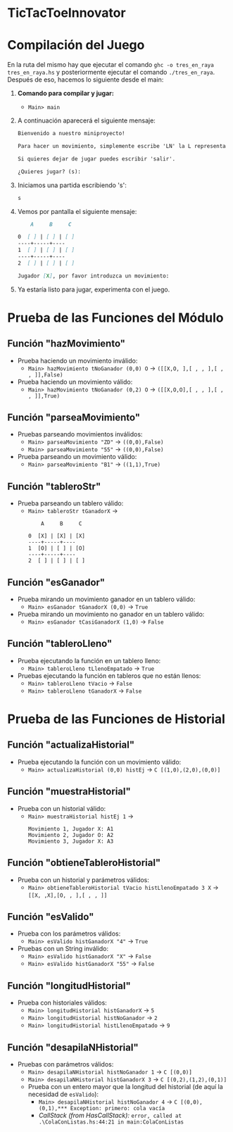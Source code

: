 # TicTacToeInnovator
# Compilación del Juego

En la ruta del mismo hay que ejecutar el comando `ghc -o tres_en_raya tres_en_raya.hs` y posteriormente ejecutar el comando `./tres_en_raya`. Después de eso, hacemos lo siguiente desde el main:

1. **Comando para compilar y jugar:**
    - `Main> main`

2. A continuación aparecerá el siguiente mensaje:

    ```markdown
    Bienvenido a nuestro miniproyecto!

    Para hacer un movimiento, simplemente escribe 'LN' la L representa una letra mayúscula y será la columna mientras que la N es un número del 0 al 9 y representará la fila.

    Si quieres dejar de jugar puedes escribir 'salir'.

    ¿Quieres jugar? (s):
    ```

3. Iniciamos una partida escribiendo 's':

    ```markdown
    s
    ```

4. Vemos por pantalla el siguiente mensaje:

    ```markdown
        A     B     C

    0  [ ] | [ ] | [ ]
   ----+-----+----
    1  [ ] | [ ] | [ ]
   ----+-----+----
    2  [ ] | [ ] | [ ]

    Jugador [X], por favor introduzca un movimiento:
    ```

5. Ya estaría listo para jugar, experimenta con el juego.

# Prueba de las Funciones del Módulo

## Función "hazMovimiento"

- Prueba haciendo un movimiento inválido:
    - `Main> hazMovimiento tNoGanador (0,0) O` → `([[X,O, ],[ , , ],[ , , ]],False)`
- Prueba haciendo un movimiento válido:
    - `Main> hazMovimiento tNoGanador (0,2) O` → `([[X,O,O],[ , , ],[ , , ]],True)`

## Función "parseaMovimiento"

- Pruebas parseando movimientos inválidos:
    - `Main> parseaMovimiento "ZD"` → `((0,0),False)`
    - `Main> parseaMovimiento "55"` → `((0,0),False)`
- Prueba parseando un movimiento válido:
    - `Main> parseaMovimiento "B1"` → `((1,1),True)`

## Función "tableroStr"

- Prueba parseando un tablero válido:
    - `Main> tableroStr tGanadorX` →
        ```
            A     B     C

        0  [X] | [X] | [X]
       ----+-----+----
        1  [O] | [ ] | [O]
       ----+-----+----
        2  [ ] | [ ] | [ ]
        ```

## Función "esGanador"

- Prueba mirando un movimiento ganador en un tablero válido:
    - `Main> esGanador tGanadorX (0,0)` → `True`
- Prueba mirando un movimiento no ganador en un tablero válido:
    - `Main> esGanador tCasiGanadorX (1,0)` → `False`

## Función "tableroLleno"

- Prueba ejecutando la función en un tablero lleno:
    - `Main> tableroLleno tLlenoEmpatado` → `True`
- Pruebas ejecutando la función en tableros que no están llenos:
    - `Main> tableroLleno tVacio` → `False`
    - `Main> tableroLleno tGanadorX` → `False`

# Prueba de las Funciones de Historial

## Función "actualizaHistorial"

- Prueba ejecutando la función con un movimiento válido:
    - `Main> actualizaHistorial (0,0) histEj` → `C [(1,0),(2,0),(0,0)]`

## Función "muestraHistorial"

- Prueba con un historial válido:
    - `Main> muestraHistorial histEj 1` →
        ```
        Movimiento 1, Jugador X: A1
        Movimiento 2, Jugador O: A2
        Movimiento 3, Jugador X: A3
        ```

## Función "obtieneTableroHistorial"

- Prueba con un historial y parámetros válidos:
    - `Main> obtieneTableroHistorial tVacio histLlenoEmpatado 3 X` → `[[X, ,X],[O, , ],[ , , ]]`

## Función "esValido"

- Prueba con los parámetros válidos:
    - `Main> esValido histGanadorX "4"` → `True`
- Pruebas con un String inválido:
    - `Main> esValido histGanadorX "X"` → `False`
    - `Main> esValido histGanadorX "55"` → `False`

## Función "longitudHistorial"

- Prueba con historiales válidos:
    - `Main> longitudHistorial histGanadorX` → `5`
    - `Main> longitudHistorial histNoGanador` → `2`
    - `Main> longitudHistorial histLlenoEmpatado` → `9`

## Función "desapilaNHistorial"

- Pruebas con parámetros válidos:
    - `Main> desapilaNHistorial histNoGanador 1` → `C [(0,0)]`
    - `Main> desapilaNHistorial histGanadorX 3` → `C [(0,2),(1,2),(0,1)]`
    - Prueba con un entero mayor que la longitud del historial (de aquí la necesidad de `esValido`):
        - `Main> desapilaNHistorial histNoGanador 4` → `C [(0,0),(0,1),*** Exception: primero: cola vacía`
        - *CallStack (from HasCallStack):*
            `error, called at .\ColaConListas.hs:44:21 in main:ColaConListas`

